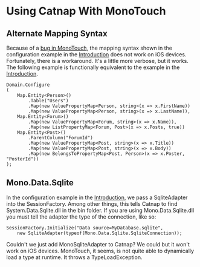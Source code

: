 # Using Catnap With MonoTouch #

## Alternate Mapping Syntax ##

Because of a [bug in MonoTouch](http://bugzilla.novell.com/show_bug.cgi?id=551623), the mapping syntax shown in the configuration example in the [Introduction](Introduction.md) does not work on iOS devices.  Fortunately, there is a workaround.  It's a little more verbose, but it works.  The following example is functionally equivalent to the example in the [Introduction](Introduction.md).

```
Domain.Configure
(
    Map.Entity<Person>()
        .Table("Users")
        .Map(new ValuePropertyMap<Person, string>(x => x.FirstName))
        .Map(new ValuePropertyMap<Person, string>(x => x.LastName)),
    Map.Entity<Forum>()
        .Map(new ValuePropertyMap<Forum, string>(x => x.Name)),
        .Map(new ListPropertyMap<Forum, Post>(x => x.Posts, true))
    Map.Entity<Post>()
        .ParentColumn("ForumId")
        .Map(new ValuePropertyMap<Post, string>(x => x.Title))
        .Map(new ValuePropertyMap<Post, string>(x => x.Body))
        .Map(new BelongsToPropertyMap<Post, Person>(x => x.Poster, "PosterId"))
);
```

## Mono.Data.Sqlite ##

In the configuration example in the [Introduction](Introduction.md), we pass a SqliteAdapter into the SessionFactory.  Among other things, this tells Catnap to find System.Data.Sqlite.dll in the bin folder.  If you are using Mono.Data.Sqlite.dll you must tell the adapter the type of the  connection, like so:

```
SessionFactory.Initialize("Data source=MyDatabase.sqlite", 
    new SqliteAdapter(typeof(Mono.Data.Sqlite.SqliteConnection));
```

Couldn't we just add MonoSqliteAdapter to Catnap?  We could but it won't work on iOS devices.  MonoTouch, it seems, is not quite able to dynamically load a type at runtime.  It throws a TypeLoadException.